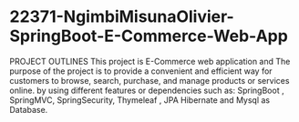 # 22371-NgimbiMisunaOlivier-SpringBoot-E-Commerce-Web-App

PROJECT OUTLINES
This project is E-Commerce web application and The purpose of the project is to provide a convenient and efficient way for 
customers to browse, search, purchase, and manage products or services online. by using different features or dependencies 
such as: SpringBoot , SpringMVC, SpringSecurity, Thymeleaf , JPA Hibernate and Mysql as Database. 
